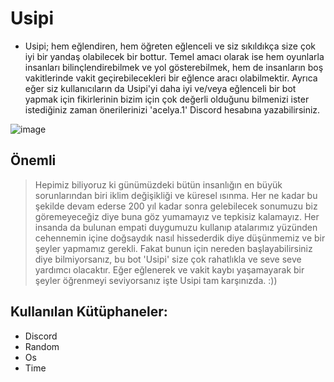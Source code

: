 # Usipi
- Usipi; hem eğlendiren, hem öğreten eğlenceli ve siz sıkıldıkça size çok iyi bir yandaş olabilecek bir bottur. Temel amacı olarak ise hem oyunlarla insanları bilinçlendirebilmek ve yol gösterebilmek, hem de insanların boş vakitlerinde vakit geçirebilecekleri bir eğlence aracı olabilmektir. Ayrıca eğer siz kullanıcıların da Usipi'yi daha iyi ve/veya eğlenceli bir bot yapmak için fikirlerinin bizim için çok değerli olduğunu bilmenizi ister istediğiniz zaman önerilerinizi 'acelya.1' Discord hesabına yazabilirsiniz.   

![image](https://github.com/Rosie1232/Mezuniyet_projesi/assets/142110839/64afc059-349f-438e-8a5b-14af14a2f0a4)


## Önemli
>Hepimiz biliyoruz ki günümüzdeki bütün insanlığın en büyük sorunlarından biri iklim değişikliği ve küresel ısınma. Her ne kadar bu şekilde devam ederse 200 yıl kadar sonra gelebilecek sonumuzu biz göremeyeceğiz diye buna göz yumamayız ve tepkisiz kalamayız. Her insanda da bulunan empati duygumuzu kullanıp atalarımız yüzünden cehennemin içine doğsaydık nasıl hissederdik diye düşünmemiz ve bir şeyler yapmamız gerekli. Fakat bunun için nereden başlayabilirsiniz diye bilmiyorsanız, bu bot 'Usipi' size çok rahatlıkla ve seve seve yardımcı olacaktır. Eğer eğlenerek ve vakit kaybı yaşamayarak bir şeyler öğrenmeyi seviyorsanız işte Usipi tam karşınızda. :)) 

## Kullanılan Kütüphaneler:

- Discord
- Random
- Os
- Time

